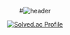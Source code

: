 <!--
**mons-trev/mons-trev** is a ✨ _special_ ✨ repository because its `README.md` (this file) appears on your GitHub profile.

Here are some ideas to get you started:

- 🔭 I’m currently working on ...
- 🌱 I’m currently learning ...
- 👯 I’m looking to collaborate on ...
- 🤔 I’m looking for help with ...
- 💬 Ask me about ...
- 📫 How to reach me: ...
- 😄 Pronouns: ...
- ⚡ Fun fact: ...
-->

<div align="center">
  
  #![header](https://capsule-render.vercel.app/api?type=cylinder&color=E799C5&height=150&section=header&text=Welcome!&fontColor=ffffff&fontSize=70&animation=fadeIn&fontAlignY=55)

  [![Solved.ac Profile](http://mazassumnida.wtf/api/v2/generate_badge?boj=bje5774)](https://solved.ac/bje5774/)
</div>
